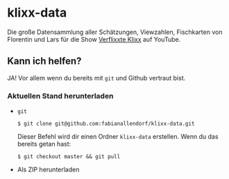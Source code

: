 # klixx-data
Die große Datensammlung aller Schätzungen, Viewzahlen, Fischkarten von Florentin und Lars für die Show [Verflixxte Klixx](https://youtube.com/playlist?list=PLsksxTH4pR3LOfCR_dkGji6zzbhyk153b) auf YouTube. 

## Kann ich helfen?

JA! Vor allem wenn du bereits mit `git` und Github vertraut bist.
### Aktuellen Stand herunterladen
- `git` 
    ```
    $ git clone git@github.com:fabianallendorf/klixx-data.git
    ```
    Dieser Befehl wird dir einen Ordner `klixx-data` erstellen. Wenn du das bereits getan hast:

    ```
    $ git checkout master && git pull
    ```

- Als ZIP herunterladen

